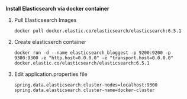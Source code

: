**Install Elasticsearch via docker container**

1. Pull Elasticsearch Images
    ```docker
    docker pull docker.elastic.co/elasticsearch/elasticsearch:6.5.1
    ```
2. Create elasticserch container
    ```docker
    docker run -d --name elasticsearch_bloggest -p 9200:9200 -p 9300:9300 -e "http.host=0.0.0.0" -e "transport.host=0.0.0.0" docker.elastic.co/elasticsearch/elasticsearch:6.5.1
    ```
3. Edit application.properties file
    ```properties
    spring.data.elasticsearch.cluster-nodes=localhost:9300
    spring.data.elasticsearch.cluster-name=docker-cluster
    ```
